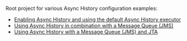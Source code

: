 Root project for various Async History configuration examples:

* [Enabling Async History and using the default Async History executor](async-history-default-cfg/)
* [Using Async History in combination with a Message Queue (JMS)](async-history-jms-cfg)
* [Using Async History with a Message Queue (JMS) and JTA](async-history-jms-jta-cfg)